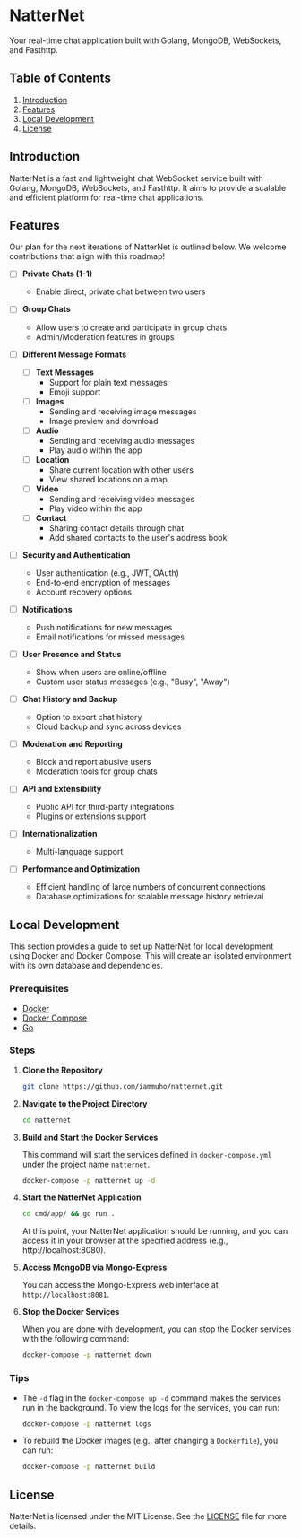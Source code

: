 # NatterNet

Your real-time chat application built with Golang, MongoDB, WebSockets, and Fasthttp.

## Table of Contents

1. [Introduction](#introduction)
2. [Features](#features)
3. [Local Development](#local-development)
4. [License](#license)

## Introduction

NatterNet is a fast and lightweight chat WebSocket service built with Golang, MongoDB, WebSockets, and Fasthttp. It aims to provide a scalable and efficient platform for real-time chat applications.

## Features

Our plan for the next iterations of NatterNet is outlined below. We welcome contributions that align with this roadmap!

- [ ] **Private Chats (1-1)**
  - Enable direct, private chat between two users
  
- [ ] **Group Chats**
  - Allow users to create and participate in group chats
  - Admin/Moderation features in groups
  
- [ ] **Different Message Formats**
  - [ ] **Text Messages**
    - Support for plain text messages
    - Emoji support
  - [ ] **Images**
    - Sending and receiving image messages
    - Image preview and download
  - [ ] **Audio**
    - Sending and receiving audio messages
    - Play audio within the app
  - [ ] **Location**
    - Share current location with other users
    - View shared locations on a map
  - [ ] **Video**
    - Sending and receiving video messages
    - Play video within the app
  - [ ] **Contact**
    - Sharing contact details through chat
    - Add shared contacts to the user's address book
- [ ] **Security and Authentication**
  - User authentication (e.g., JWT, OAuth)
  - End-to-end encryption of messages
  - Account recovery options
  
- [ ] **Notifications**
  - Push notifications for new messages
  - Email notifications for missed messages
  
- [ ] **User Presence and Status**
  - Show when users are online/offline
  - Custom user status messages (e.g., "Busy", "Away")
  
- [ ] **Chat History and Backup**
  - Option to export chat history
  - Cloud backup and sync across devices
  
- [ ] **Moderation and Reporting**
  - Block and report abusive users
  - Moderation tools for group chats
  
- [ ] **API and Extensibility**
  - Public API for third-party integrations
  - Plugins or extensions support
  
- [ ] **Internationalization**
  - Multi-language support
  
- [ ] **Performance and Optimization**
  - Efficient handling of large numbers of concurrent connections
  - Database optimizations for scalable message history retrieval


## Local Development

This section provides a guide to set up NatterNet for local development using Docker and Docker Compose. This will create an isolated environment with its own database and dependencies.

### Prerequisites

- [Docker](https://www.docker.com/products/docker-desktop)
- [Docker Compose](https://docs.docker.com/compose/install/)
- [Go](https://golang.org/dl/)

### Steps

1. **Clone the Repository**
   ```sh
   git clone https://github.com/iammuho/natternet.git
   ```

2. **Navigate to the Project Directory**
   ```sh
   cd natternet
   ```

3. **Build and Start the Docker Services**

   This command will start the services defined in `docker-compose.yml` under the project name `natternet`.
   ```sh
   docker-compose -p natternet up -d
   ```

4. **Start the NatterNet Application**
    ```sh
    cd cmd/app/ && go run .
    ```

    At this point, your NatterNet application should be running, and you can access it in your browser at the specified address (e.g., http://localhost:8080).

5. **Access MongoDB via Mongo-Express**

   You can access the Mongo-Express web interface at `http://localhost:8081`.

6. **Stop the Docker Services**

   When you are done with development, you can stop the Docker services with the following command:
   ```sh
   docker-compose -p natternet down
   ```

### Tips

- The `-d` flag in the `docker-compose up -d` command makes the services run in the background. To view the logs for the services, you can run:
   ```sh
   docker-compose -p natternet logs
   ```

- To rebuild the Docker images (e.g., after changing a `Dockerfile`), you can run:
   ```sh
   docker-compose -p natternet build
   ```

## License

NatterNet is licensed under the MIT License. See the [LICENSE](LICENSE.md) file for more details.
